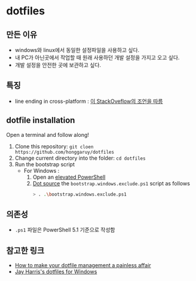 ﻿# dotfiles

## 만든 이유 

* windows와 linux에서 동일한 설정파일을 사용하고 싶다.
* 내 PC가 아닌곳에서 작업할 때 원래 사용하던 개발 설정을 가지고 오고 싶다.
* 개발 설정을 안전한 곳에 보관하고 싶다.

## 특징

- line ending in cross-platform : [이 StackOveflow의 조언을 따름](https://stackoverflow.com/a/13154031/9457247)

## dotfile installation

Open a terminal and follow along!

1. Clone this repository: `git cloen https://github.com/honggaruy/dotfiles`
1. Change current directory into the folder: `cd dotfiles`
1. Run the bootstrap script
    -  For Windows :  
        1. Open an [elevated PowerShell](https://winaero.com/all-ways-to-open-powershell-in-windows-10/)
        1. [Dot source](https://docs.microsoft.com/en-us/powershell/module/microsoft.powershell.core/about/about_scripts?view=powershell-7.2#script-scope-and-dot-sourcing) the `bootstrap.windows.exclude.ps1` script as follows
            ```sh
            > . .\bootstrap.windows.exclude.ps1
            ```

## 의존성

* `.ps1` 파일은 PowerShell 5.1 기준으로 작성함

## 참고한 링크

* [How to make your dotfile management a painless affair](https://www.freecodecamp.org/news/dive-into-dotfiles-part-2-6321b4a73608/)
* [Jay Harris's dotfiles for Windows](https://github.com/jayharris/dotfiles-windows)



